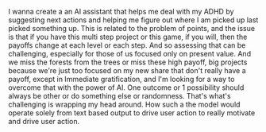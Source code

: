 I wanna create a an AI assistant that helps me deal with my ADHD by suggesting next actions and helping me figure out where I am picked up last picked something up. This is related to the problem of points, and the issue is that if you have this multi step project or this game, if you will, then the payoffs change at each level or each step. And so assessing that can be challenging, especially for those of us focused only on present value. And we miss the forests from the trees or miss these high payoff, big projects because we're just too focused on my new share that don't really have a payoff, except in
Immediate gratification, and I'm looking for a way to overcome that with the power of AI. One outcome or 1 possibility should always be other or do something else or randomness. That's what's challenging is wrapping my head around. How such a the model would operate solely from text based output to drive user action to really motivate and drive user action.